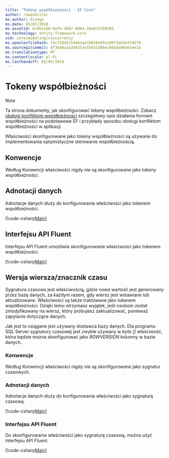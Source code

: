 ```yaml
---
title: "Tokeny współbieżności - EF Core"
author: rowanmiller
ms.author: divega
ms.date: 03/03/2018
ms.assetid: bc8b1cb0-befe-4b67-8004-26e6c5f69385
ms.technology: entity-framework-core
uid: core/modeling/concurrency
ms.openlocfilehash: f3cf28d5c54e63aa76058e9fe1d9f3de5b37d579
ms.sourcegitcommit: 8f3be0a2a394253efb653388ec66bda964e5ee1b
ms.translationtype: MT
ms.contentlocale: pl-PL
ms.lasthandoff: 03/05/2018
---
```

# <a name="concurrency-tokens"></a>Tokeny współbieżności

> [!NOTE]
> Ta strona dokumenty, jak skonfigurować tokeny współbieżności. Zobacz [obsługi konfliktom współbieżności](../saving/concurrency.md) szczegółowy opis działania formant współbieżności na podstawowe EF i przykłady sposobu obsługi konfliktom współbieżności w aplikacji.

Właściwości skonfigurowane jako tokeny współbieżności są używane do implementowania optymistyczne sterowanie współbieżnością.

## <a name="conventions"></a>Konwencje

Według Konwencji właściwości nigdy nie są skonfigurowane jako tokeny współbieżności.

## <a name="data-annotations"></a>Adnotacji danych

Adnotacje danych służy do konfigurowania właściwości jako tokenem współbieżności.

[!code-csharp[Main](../../../samples/core/Modeling/DataAnnotations/Samples/Concurrency.cs#ConfigureConcurrencyAnnotations)]

## <a name="fluent-api"></a>Interfejsu API Fluent

Interfejsu API Fluent umożliwia skonfigurowanie właściwości jako tokenem współbieżności.

[!code-csharp[Main](../../../samples/core/Modeling/FluentAPI/Samples/Concurrency.cs#ConfigureConcurrencyFluent)]

## <a name="timestamprow-version"></a>Wersja wiersza/znacznik czasu

Sygnatura czasowa jest właściwością, gdzie nowa wartość jest generowany przez bazę danych, za każdym razem, gdy wiersz jest wstawiane lub aktualizowane. Właściwości są także traktowane jako tokenem współbieżności. Dzięki temu otrzymasz wyjątek, jeśli osobom został zmodyfikowany na wiersz, który próbujesz zaktualizować, ponieważ zapytanie dotyczące danych.

Jak jest to osiągane jest używany dostawca bazy danych. Dla programu SQL Server sygnatury czasowej jest zwykle używany w *byte []* właściwość, która będzie można skonfigurować jako *ROWVERSION* kolumny w bazie danych.

### <a name="conventions"></a>Konwencje

Według Konwencji właściwości nigdy nie są skonfigurowane jako sygnatur czasowych.

### <a name="data-annotations"></a>Adnotacji danych

Adnotacje danych służy do konfigurowania właściwości jako sygnaturę czasową.

[!code-csharp[Main](../../../samples/core/Modeling/DataAnnotations/Samples/Timestamp.cs#ConfigureTimestampAnnotations)]

### <a name="fluent-api"></a>Interfejsu API Fluent

Do skonfigurowania właściwości jako sygnaturę czasową, można użyć interfejsu API Fluent.

[!code-csharp[Main](../../../samples/core/Modeling/FluentAPI/Samples/Timestamp.cs#ConfigureTimestampFluent)]
